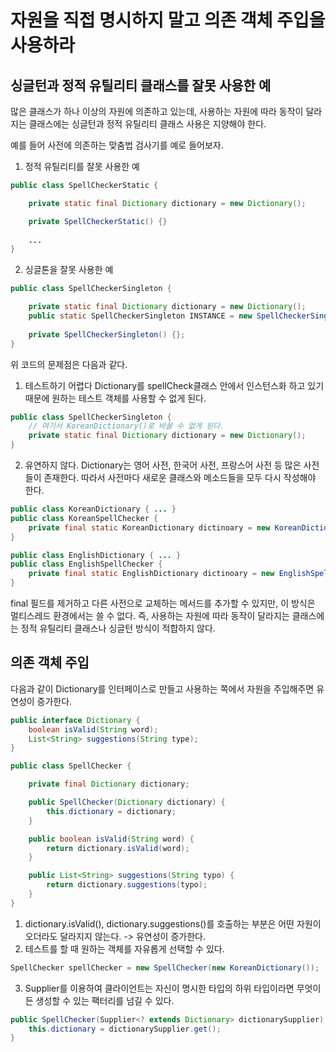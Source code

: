 # 자원을 직접 명시하지 말고 의존 객체 주입을 사용하라
## 싱글턴과 정적 유틸리티 클래스를 잘못 사용한 예
많은 클래스가 하나 이상의 자원에 의존하고 있는데, 사용하는 자원에 따라 동작이 달라지는 클래스에는 싱글턴과 정적 유틸리티 클래스 사용은 지양해야 한다.

예를 들어 사전에 의존하는 맞춤법 검사기를 예로 들어보자.
1. 정적 유틸리티를 잘못 사용한 예 
~~~java
public class SpellCheckerStatic {

    private static final Dictionary dictionary = new Dictionary();

    private SpellCheckerStatic() {}
    
    ...
}
~~~

2. 싱글톤을 잘못 사용한 예 
~~~java
public class SpellCheckerSingleton {

    private static final Dictionary dictionary = new Dictionary();
    public static SpellCheckerSingleton INSTANCE = new SpellCheckerSingleton();
    
    private SpellCheckerSingleton() {};
}
~~~

위 코드의 문제점은 다음과 같다.
1. 테스트하기 어렵다
Dictionary를 spellCheck클래스 안에서 인스턴스화 하고 있기 때문에 원하는 테스트 객체를 사용할 수 없게 된다. 
~~~java
public class SpellCheckerSingleton {
    // 여기서 KoreanDictionary()로 바꿀 수 없게 된다.
    private static final Dictionary dictionary = new Dictionary();  
}
~~~

2. 유연하지 않다.
Dictionary는 영어 사전, 한국어 사전, 프랑스어 사전 등 많은 사전들이 존재한다. 따라서 사전마다 새로운 클래스와 메소드들을 모두 다시 작성해야 한다.
~~~java
public class KoreanDictionary { ... }
public class KoreanSpellChecker {
    private final static KoreanDictionary dictinoary = new KoreanDictionary();
}

public class EnglishDictionary { ... }
public class EnglishSpellChecker {
    private final static EnglishDictionary dictinoary = new EnglishSpellChecker();
}
~~~

final 필드를 제거하고 다른 사전으로 교체하는 메서드를 추가할 수 있지만, 이 방식은 멀티스레드 환경에서는 쓸 수 없다. 즉, 사용하는 자원에 따라 동작이 달라지는 클래스에는
정적 유틸리티 클래스나 싱글턴 방식이 적합하지 않다.

## 의존 객체 주입
다음과 같이 Dictionary를 인터페이스로 만들고 사용하는 쪽에서 자원을 주입해주면 유연성이 증가한다. 
~~~java
public interface Dictionary {
    boolean isValid(String word);
    List<String> suggestions(String type);
}

public class SpellChecker {

    private final Dictionary dictionary;

    public SpellChecker(Dictionary dictionary) {
        this.dictionary = dictionary;
    }

    public boolean isValid(String word) {
        return dictionary.isValid(word);
    }

    public List<String> suggestions(String typo) {
        return dictionary.suggestions(typo);
    }
}
~~~

1. dictionary.isValid(), dictionary.suggestions()를 호출하는 부분은 어떤 자원이 오더라도 달라지지 않는다. -> 유연성이 증가한다.
2. 테스트를 할 때 원하는 객체를 자유롭게 선택할 수 있다.
~~~java
SpellChecker spellChecker = new SpellChecker(new KoreanDictionary());
~~~

3. Supplier<T>를 이용하여 클라이언트는 자신이 명시한 타입의 하위 타입이라면 무엇이든 생성할 수 있는 팩터리를 넘길 수 있다.
~~~java
public SpellChecker(Supplier<? extends Dictionary> dictionarySupplier) {
    this.dictionary = dictionarySupplier.get();
}
~~~

